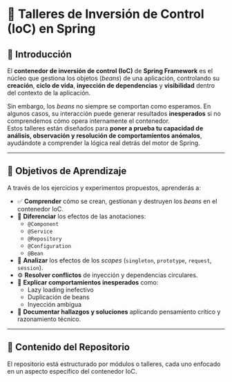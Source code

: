 # 🧠 Talleres de Inversión de Control (IoC) en Spring

## 📘 Introducción

El **contenedor de inversión de control (IoC)** de **Spring Framework** es el núcleo que gestiona los objetos (*beans*) de una aplicación, controlando su **creación**, **ciclo de vida**, **inyección de dependencias** y **visibilidad** dentro del contexto de la aplicación.

Sin embargo, los *beans* no siempre se comportan como esperamos. En algunos casos, su interacción puede generar resultados **inesperados** si no comprendemos cómo opera internamente el contenedor.  
Estos talleres están diseñados para **poner a prueba tu capacidad de análisis, observación y resolución de comportamientos anómalos**, ayudándote a comprender la lógica real detrás del motor de Spring.

---

## 🎯 Objetivos de Aprendizaje

A través de los ejercicios y experimentos propuestos, aprenderás a:

- ✅ **Comprender** cómo se crean, gestionan y destruyen los *beans* en el contenedor IoC.  
- 🧩 **Diferenciar** los efectos de las anotaciones:
  - `@Component`
  - `@Service`
  - `@Repository`
  - `@Configuration`
  - `@Bean`
- 🔄 **Analizar** los efectos de los *scopes* (`singleton`, `prototype`, `request`, `session`).
- ⚙️ **Resolver conflictos** de inyección y dependencias circulares.
- 🧠 **Explicar comportamientos inesperados** como:
  - Lazy loading inefectivo
  - Duplicación de beans
  - Inyección ambigua
- 🧾 **Documentar hallazgos y soluciones** aplicando pensamiento crítico y razonamiento técnico.

---

## 🧩 Contenido del Repositorio

El repositorio está estructurado por módulos o talleres, cada uno enfocado en un aspecto específico del contenedor IoC.


